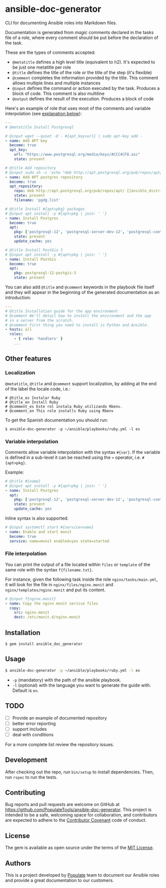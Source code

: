 # ansible-doc-generator

CLI for documenting Ansible roles into Markdown files.

Documentation is generated from _magic_ comments declared in the tasks file of a role, where every comment should be put before the declaration of the task.

These are the types of comments accepted:

- `@metatitle` defines a high level title (equivalent to h2). It's expected to be just one metatitle per role
- `@title` defines the title of the role or the title of the step (it's flexible)
- `@comment` completes the information provided by the title. This comment allows multiple lines and multiple instances
- `@input` defines the command or action executed by the task. Produces a block of code. This comment is also multiline
- `@output` defines the result of the execution. Produces a block of code

Here's an example of role that uses most of the comments and variable interpolation (see [explanation below](#variable-interpolation)):

```yaml
---
# @metatitle Install Postgresql

# @input wget --quiet -O - #{apt_key>url} | sudo apt-key add -
- name: Add APT key
  become: true
  apt_key:
    url: "https://www.postgresql.org/media/keys/ACCC4CF8.asc"
    state: present

# @title Add repository
# @input sudo sh -c 'echo "deb http://apt.postgresql.org/pub/repos/apt/ `lsb_release -cs`-pgdg main" >> /etc/apt/sources.list.d/pgdg.list'
- name: Add APT postgres repository
  become: true
  apt_repository:
    repo: deb http://apt.postgresql.org/pub/repos/apt/ {{ansible_distribution_release}}-pgdg main
    state: present
    filename: 'pgdg.list'

# @title Install #{apt>pkg} packages
# @input apt install -y #{apt>pkg | join: ' '}
- name: Install Postgres
  become: true
  apt:
    pkg: ['postgresql-12', 'postgresql-server-dev-12', 'postgresql-contrib-12']
    state: present
    update_cache: yes

# @title Install PostGis 3
# @input apt install -y #{apt>pkg | join: ' '}
- name: Install PostGis
  become: true
  apt:
    pkg: postgresql-12-postgis-3
    state: present
```

You can also add `@title` and `@comment` keywords in the playbook file itself and they will appear in the beginning of the generated documentation as an introduction:

```yaml
---
# @title Installation guide for the app environment
# @comment We'll detail how to install the environment and the app
# in a server from the scratch.
# @comment First thing you need to install is Python and Ansible.
- hosts: all
  roles:
    - { role: 'handlers' }
    ...
```

## Other features

### Localization

`@metatitle`, `@title` and `@comment` support localization, by adding at the end of the label the locale code, i.e.:

```
# @title_es Instalar Ruby
# @title_en Install Ruby
# @comment_es Este rol instala Ruby utilizando Rbenv.
# @comment_en This role installs Ruby using Rbenv
```

To get the Spanish documentation you should run:

```
$ ansible-doc-generator -p ~/ansible/playbooks/ruby.yml -l es
```

### Variable interpolation

Comments allow variable interpolation with the syntax `#{var}`. If the variable is defined in a sub-level it can be reached using the `>` operator, i.e. `#{apt>pkg}`.

Example:

```yaml
# @title #{name}
# @input apt install -y #{apt>pkg | join: ' '}
- name: Install Postgres
  apt:
    pkg: ['postgresql-12', 'postgresql-server-dev-12', 'postgresql-contrib-12']
    state: present
    update_cache: yes
```

Inline syntax is also supported:

```yaml
# @input systemctl start #{service>name}
- name: Enable and start monit
  become: true
  service: name=monit enabled=yes state=started
```

### File interpolation

You can print the output of a file located within `files` or `template` of the same role with the syntax `f{filename.txt}`.

For instance, given the following task inside the role `nginx/tasks/main.yml`, it will look for the file in `nginx/files/nginx.monit` and `nginx/templates/nginx.monit` and put its content.

```yaml
# @input f{nginx.monit}
- name: Copy the nginx monit service files
  copy:
    src: nginx.monit
    dest: /etc/monit.d/nginx.monit
```

## Installation

```
$ gem install ansible_doc_generator
```

## Usage

```bash
$ ansible-doc-generator -p ~/ansible/playbooks/ruby.yml -l es
```

- `-p` (mandatory) with the path of the ansible playbook.
- `-l` (optional) with the language you want to generate the guide with. Default is `en`.

## TODO

- [ ] Provide an example of documented repository
- [ ] better error reporting
- [ ] support includes
- [ ] deal with conditions

For a more complete list review the repository issues.

## Development

After checking out the repo, run `bin/setup` to install dependencies. Then, run `rspec` to run the tests.

## Contributing

Bug reports and pull requests are welcome on GitHub at https://github.com/PopulateTools/ansible-doc-generator. This project is intended to be a safe, welcoming space for collaboration, and contributors are expected to adhere to the [Contributor Covenant](http://contributor-covenant.org) code of conduct.

## License

The gem is available as open source under the terms of the [MIT License](http://opensource.org/licenses/MIT).

## Authors

This is a project developed by [Populate](https://populate.tools) team to document our Ansible roles and provide a great documentation to our customers.
